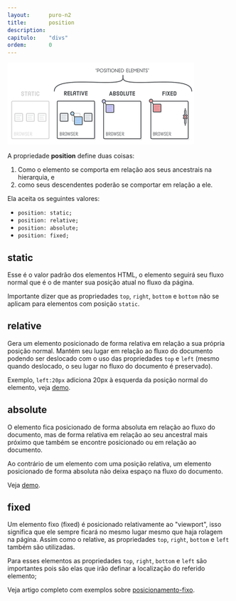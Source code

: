 ```yaml
---
layout:      puro-n2
title:       position
description:
capitulo:    "divs"
ordem:       0
---
```



![](positioned-elements-terminology.png)


A propriedade __position__ define duas coisas: 

1. Como o elemento se comporta em relação aos seus ancestrais na hierarquia, e 
2. como seus descendentes poderão se comportar em relação a ele.

Ela aceita os seguintes valores:

- `position: static;`
- `position: relative;`
- `position: absolute;`
- `position: fixed;`



## static

Esse é o valor padrão dos elementos HTML, o elemento seguirá seu fluxo normal que é o de manter sua posição atual no 
fluxo da página.  

Importante dizer que as propriedades `top`, `right`, `bottom` e `bottom` não se aplicam para elementos com posição `static`.



## relative

Gera um elemento posicionado de forma relativa em relação a sua própria posição normal. Mantém seu lugar em relação ao 
fluxo do documento podendo ser deslocado com o uso das propriedades `top` e `left` (mesmo quando deslocado, o seu lugar 
no fluxo do documento é preservado).

Exemplo, `left:20px` adiciona 20px à esquerda da posição normal do elemento, veja [demo](exemplo-relative.html).



## absolute


O elemento fica posicionado de forma absoluta em relação ao fluxo do documento, mas de forma relativa em relação ao seu 
ancestral mais próximo que também se encontre posicionado ou em relação ao documento.

Ao contrário de um elemento com uma posição relativa, um elemento posicionado de forma absoluta não deixa espaço na 
fluxo do documento.

Veja [demo](exemplo-absolute.html).



## fixed

Um elemento fixo (fixed) é posicionado relativamente ao "viewport", isso significa que ele sempre ficará no mesmo lugar 
mesmo que haja rolagem na página. Assim como o relative, as propriedades `top`, `right`, `bottom` e `left` também são 
utilizadas.

Para esses elementos as propriedades `top`, `right`, `bottom` e `left` são importantes pois são elas que irão definar a 
localização do referido elemento;

Veja artigo completo com exemplos sobre [posicionamento-fixo](/html-css/posicionamento-fixo/).
